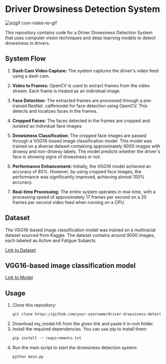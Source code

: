 # Driver Drowsiness Detection System


![ezgif com-video-to-gif](https://github.com/NobodySS07/Driver_Drowsiness_Detection/assets/60501204/bf5dd603-dbf7-4e7f-a598-2678338e7f4e)


This repository contains code for a Driver Drowsiness Detection System that uses computer vision techniques and deep learning models to detect drowsiness in drivers.

## System Flow

1. **Dash Cam Video Capture:** The system captures the driver's video feed using a dash cam.

2. **Video to Frames:** OpenCV is used to extract frames from the video stream. Each frame is treated as an individual image.

3. **Face Detection:** The extracted frames are processed through a pre-trained ResNet .caffemodel for face detection using OpenCV. This detects and localizes faces in the frames.

4. **Cropped Faces:** The faces detected in the frames are cropped and isolated as individual face images.

5. **Drowsiness Classification:** The cropped face images are passed through a VGG16-based image classification model. This model was trained on a diverse dataset containing approximately 9000 images with drowsy and non-drowsy labels. The model predicts whether the driver's face is showing signs of drowsiness or not.

6. **Performance Enhancement:** Initially, the VGG16 model achieved an accuracy of 85%. However, by using cropped face images, the performance was significantly improved, achieving almost 100% accuracy.

7. **Real-time Processing:** The entire system operates in real-time, with a processing speed of approximately 17 frames per second on a 20 frames per second video feed when running on a CPU.

## Dataset

The VGG16-based image classification model was trained on a multiracial dataset sourced from Kaggle. The dataset contains around 9000 images, each labeled as Active and Fatigue Subjects.

[Link to Dataset](https://www.kaggle.com/datasets/rakibuleceruet/drowsiness-prediction-dataset)

## VGG16-based image classification model

[Link to Model](https://drive.google.com/file/d/1zyOEzHi1LVrZCeqVdtF9yn7ARYQrtsOt/view?usp=drive_link)
## Usage

1. Clone this repository:
   ```bash
   git clone https://github.com/your-username/driver-drowsiness-detection.git
2. Download my_model.h5 from the given link and paste it in root folder. 
3. Install the required dependencies. You can use pip to install them:
   ```bash
   pip install -r requirements.txt
4. Run the main script to start the drowsiness detection system:
   ```bash
   python main.py
